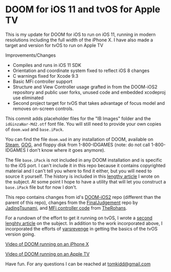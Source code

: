 #  DOOM for iOS 11 and tvOS for Apple TV

This is my update for DOOM for iOS to run on iOS 11, running in modern resolutions including the full width of the iPhone X. I have also made a target and version for tvOS to run on Apple TV

Improvements/Changes

- Compiles and runs in iOS 11 SDK
- Orientation and coordinate system fixed to reflect iOS 8 changes
- C warnings fixed for Xcode 9.3
- Basic MFi controller support
- Structure and View Controller usage grafted in from the DOOM-iOS2 repository and public user forks, unused code and embedded xcodeproj use eliminated
- Second project target for tvOS that takes advantage of focus model and removes on-screen controls.

This commit adds placeholder files for the "IB Images" folder and the `idGinzaNar-Md2.otf` font file. You will still need to provide your own copies of `doom.wad` and `base.iPack`. 

You can find the file `doom.wad` in any installation of DOOM, available on [Steam](http://store.steampowered.com/app/2280/Ultimate_Doom/), [GOG](https://www.gog.com/game/the_ultimate_doom), and floppy disk from 1-800-IDGAMES (note: do not call 1-800-IDGAMES I don't know where it goes anymore). 

The file `base.iPack` is not included in any DOOM installation and is specific to the iOS port. I can't include it in this repo because it contains copyrighted material and I can't tell you where to find it either, but you will need to source it yourself. The history is included in this [lengthy article](http://schnapple.com/wolfenstein-3d-and-doom-on-ios-11/) I wrote on the subject. At some point I hope to have a utility that will let you construct a `base.iPack` file but for now I don't. 

This repo contains changes from id's [DOOM-iOS2](https://github.com/id-Software/DOOM-IOS2) repo (different than the parent of this repo), changes from the [FinalJudgement](https://github.com/JadingTsunami/FinalJudgment-iOS) repo by [JadingTsunami](https://github.com/JadingTsunami/), and [MFi controller code](https://github.com/TheRohans/DOOM-IOS2/commit/5a6b69d5e9821134f4013b069faef29190dcd7a1) from [TheRohans](https://github.com/TheRohans/).

For a rundown of the effort to get it running on tvOS, I wrote a [second lenghty article](http://schnapple.com/wolfenstein-3d-and-doom-on-tvos-for-apple-tv/) on the subject. In addition to the work incorporated above, I incorporated the efforts of [yarsrevenge](https://github.com/yarsrvenge/DOOM-IOS2) in getting the basics of the tvOS version going. 

[Video of DOOM running on an iPhone X](https://www.youtube.com/watch?v=IrY5L1kn-NA)

[Video of DOOM running on an Apple TV](https://www.youtube.com/watch?v=P8QmMSabaqQ)

Have fun. For any questions I can be reached at tomkidd@gmail.com